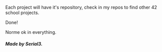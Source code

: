 Each project will have it's repository, check in my repos to find other 42 school projects.

Done!

Norme ok in everything.

##### Made by Serial3.
